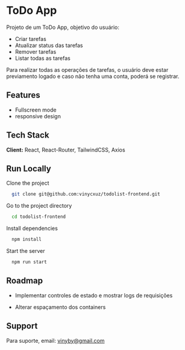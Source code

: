 
# ToDo App

Projeto de um ToDo App, objetivo do usuário:
- Criar tarefas
- Atualizar status das tarefas
- Remover tarefas
- Listar todas as tarefas

Para realizar todas as operações de tarefas, o usuário deve estar previamento logado e caso não tenha uma conta, poderá se registrar.





## Features

- Fullscreen mode
- responsive design





## Tech Stack

**Client:** React, React-Router, TailwindCSS, Axios



## Run Locally

Clone the project

```bash
  git clone git@github.com:vinycxuz/todolist-frontend.git
```

Go to the project directory

```bash
  cd todolist-frontend
```

Install dependencies

```bash
  npm install
```

Start the server

```bash
  npm run start
```


## Roadmap

- Implementar controles de estado e mostrar logs de requisições

- Alterar espaçamento dos containers 


## Support

Para suporte, email: vinyby@gmail.com

